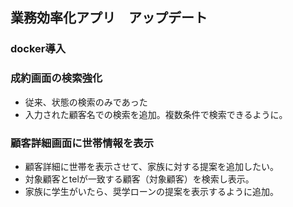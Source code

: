 ## 業務効率化アプリ　アップデート

### docker導入

### 成約画面の検索強化
- 従来、状態の検索のみであった
- 入力された顧客名での検索を追加。複数条件で検索できるように。

### 顧客詳細画面に世帯情報を表示
- 顧客詳細に世帯を表示させて、家族に対する提案を追加したい。
- 対象顧客とtelが一致する顧客（対象顧客）を検索し表示。
- 家族に学生がいたら、奨学ローンの提案を表示するように追加。
